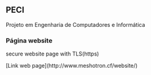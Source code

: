 ## PECI
Projeto em Engenharia de Computadores e Informática
### Página website
<p>secure website page with TLS(https)</p>
[Link web page](http://www.meshotron.cf/website/)
